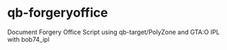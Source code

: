 # qb-forgeryoffice
Document Forgery Office Script using qb-target/PolyZone and GTA:O IPL with bob74_ipl
